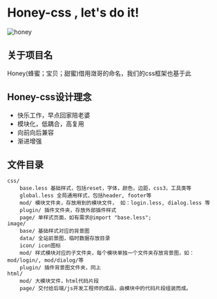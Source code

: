 # Honey-css , let's do it!

![honey](http://xydudu.com/honey.png)

## 关于项目名
 
Honey(蜂蜜；宝贝；甜蜜)借用潋哥的命名，我们的css框架也基于此

## Honey-css设计理念
* 快乐工作，早点回家陪老婆
* 模块化，低耦合，高复用
* 向前向后兼容
* 渐进增强
        
## 文件目录 

    css/
        base.less 基础样式，包括reset，字体，颜色，边距，css3，工具类等
        global.less 全局通用样式，包括header, footer等  
        mod/ 模块文件夹，存放用到的模块文件， 如：login.less, dialog.less 等
        plugin/ 插件文件夹，存放外部插件样式
        page/ 单样式页面，如有需求@import "base.less";
    image/
        base/ 基础样式对应的背景图
        data/ 全站前景图，临时数据存放目录 
        icon/ icon图标
        mod/ 样式模块对应的子文件夹，每个模块单独一个文件夹存放背景图，如：mod/login/, mod/dialog/等
        plugin/ 插件背景图文件夹，同上
    html/
        mod/ 大模块文件，html代码片段
        page/ 交付给后端/js开发工程师的成品，由模块中的代码片段组装而成。
